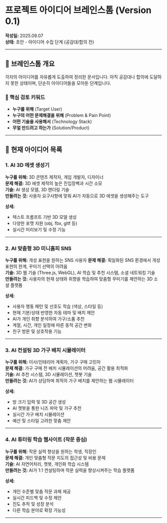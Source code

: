 # 프로젝트 아이디어 브레인스톰 (Version 0.1)

**작성일:** 2025.09.07  
**상태:** 초안 - 아이디어 수집 단계 (공감대/합의 전)

---

## 💭 브레인스톰 개요

각자의 아이디어를 자유롭게 도출하여 정리한 문서입니다.
아직 공감대나 합의에 도달하지 못한 상태이며, 단순히 아이디어들을 모아둔 단계입니다.

### 🔑 핵심 검토 키워드
- **누구를 위해** (Target User)
- **누구의 어떤 문제해결을 위해** (Problem & Pain Point)
- **어떤 기술을 사용해서** (Technology Stack)
- **무얼 만드려고 하는가** (Solution/Product)

---

## 🎯 현재 아이디어 목록

### 1. AI 3D 에셋 생성기
**누구를 위해:** 3D 콘텐츠 제작자, 게임 개발자, 디자이너  
**문제 해결:** 3D 에셋 제작의 높은 진입장벽과 시간 소모  
**기술:** AI 생성 모델, 3D 렌더링 기술  
**만들려는 것:** 사용자 요구사항에 맞춰 AI가 자동으로 3D 에셋을 생성해주는 도구

**상세:**
- 텍스트 프롬프트 기반 3D 모델 생성
- 다양한 포맷 지원 (obj, fbx, gltf 등)
- 실시간 미리보기 및 수정 기능

---

### 2. AI 맞춤형 3D 미니홈피 SNS
**누구를 위해:** 개성 표현을 원하는 SNS 사용자
**문제 해결:** 획일화된 SNS 환경에서 개성 표현의 한계, 꾸미기 선택의 어려움  
**기술:** 3D 웹 기술 (Three.js, WebGL), AI 학습 및 추천 시스템, 소셜 네트워킹 기술  
**만들려는 것:** 사용자의 현재 상태와 취향을 학습하여 맞춤형 꾸미기를 제안하는 3D 소셜 플랫폼

**상세:**
- 사용자 행동 패턴 및 선호도 학습 (색상, 스타일 등)
- 현재 기분/상태 반영한 자동 테마 및 배치 제안
- AI가 개인 취향 분석하여 가구/소품 추천
- 계절, 시간, 개인 일정에 따른 동적 공간 변화
- 친구 방문 및 상호작용 기능

---

### 3. AI 컨설팅 3D 가구 배치 시뮬레이터
**누구를 위해:** 이사/인테리어 계획자, 가구 구매 고민자  
**문제 해결:** 가구 구매 전 배치 시뮬레이션의 어려움, 공간 활용 최적화  
**기술:** AI 추천 시스템, 3D 시뮬레이션, 챗봇 기술  
**만들려는 것:** AI가 상담하며 최적의 가구 배치를 제안하는 웹 시뮬레이터

**상세:**
- 방 크기 입력 및 3D 공간 생성
- AI 챗봇을 통한 니즈 파악 및 가구 추천
- 실시간 가구 배치 시뮬레이션
- 예산 및 스타일 고려한 맞춤 제안

---

### 4. AI 튜터링 학습 웹사이트 (작문 중심)
**누구를 위해:** 작문 실력 향상을 원하는 학생, 직장인  
**문제 해결:** 개인 맞춤형 작문 지도의 접근성 및 비용 문제  
**기술:** AI 자연어처리, 챗봇, 개인화 학습 시스템  
**만들려는 것:** AI가 1:1 컨설팅하며 작문 실력을 향상시켜주는 학습 플랫폼

**상세:**
- 개인 수준별 맞춤 작문 과제 제공
- 실시간 피드백 및 수정 제안
- 진도 추적 및 성장 분석
- 다른 학습 분야로 확장 가능성

---


